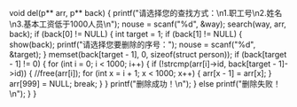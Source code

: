 void del(p** arr, p** back)
{
	printf("请选择您的查找方式：\n1.职工号\n2.姓名\n3.基本工资低于1000人员\n");
	nouse = scanf("%d", &way);
	search(way, arr, back);
	if (back[0] != NULL)
	{
		int target = 1;
		if (back[1] != NULL)
		{
			show(back);
			printf("请选择您要删除的序号：");
			nouse = scanf("%d", &target);
		}
		memset(back[target - 1], 0, sizeof(struct person));
		if (back[target - 1] != 0)
		{
			for (int i = 0; i < 1000; i++)
			{
				if (!strcmp(arr[i]->id, back[target - 1]->id))
				{
					//free(arr[i]);
					for (int x = i + 1; x < 1000; x++)
					{
						arr[x - 1] = arr[x];
					}
					arr[999] = NULL;
					break;
				}
			}
			printf("删除成功！\n");
		}
		else
			printf("删除失败！\n");
	}
}
